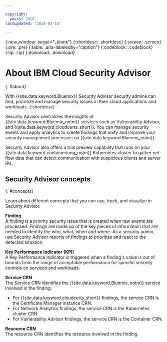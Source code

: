 ```yaml
---

copyright:
  years: 2018
lastupdated: "2018-03-16"

---
```


{:new_window: target="_blank"}
{:shortdesc: .shortdesc}
{:screen: .screen}
{:pre: .pre}
{:table: .aria-labeledby="caption"}
{:codeblock: .codeblock}
{:tip: .tip}
{:download: .download}

# About IBM Cloud Security Advisor
{: #about}

With {{site.data.keyword.Bluemix}} Security Advisor security admins can find, prioritize and manage security issues in their cloud applications and workloads.
{:shortdesc}

Security Advisor centralizes the insights of {{site.data.keyword.Bluemix_notm}} services such as Vulnerability Advisor, and {{site.data.keyword.cloudcerts_short}}. You can manage security events and apply analytics to create findings that unify and improve your security management processes on {{site.data.keyword.Bluemix_notm}}.

Security Advisor also offers a trial preview capability that runs on your {{site.data.keyword.containerlong_notm}} Kubernetes cluster to gather net-flow data that can detect communication with suspicious clients and server IPs.

## Security Advisor concepts
{: #concepts}

Learn about different concepts that you can use, track, and visualize in Security Advisor.

**Finding**  
A finding is a priority security issue that is created when raw events are processed. Findings are made up of the key pieces of information that are needed to identify the who, what, when and where. As a security admin, use Security Advisor reports of findings to prioritize and react to the detected situation.

**Key Performance Indicator (KPI)**  
A Key Performance Indicator is triggered when a finding's value is out of bounds from the range of acceptable performance for specific security controls on services and workloads.

**Service CRN**  
The Service CRN identifies the {{site.data.keyword.Bluemix_notm}} service involved in the finding.

- For {{site.data.keyword.cloudcerts_short}} findings, the service CRN is the Certificate Manager instance CRN.
- For Network Analytics findings, the service CRN is the Kubernetes cluster CRN.
- For Vulnerability Advisor findings, the service CRN is the Container CRN.

**Resource CRN**  
The resource CRN identifies the resource involved in the finding.
